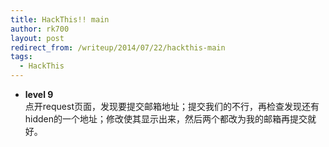 ```yaml
---
title: HackThis!! main
author: rk700
layout: post
redirect_from: /writeup/2014/07/22/hackthis-main
tags:
  - HackThis
---
```

*   **level 9**  
    点开request页面，发现要提交邮箱地址；提交我们的不行，再检查发现还有hidden的一个地址；修改使其显示出来，然后两个都改为我的邮箱再提交就好。
